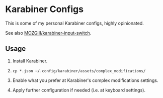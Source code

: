 # Karabiner Configs

This is some of my personal Karabiner configs, highly opinionated.

See also [MOZGIII/karabiner-input-switch](https://github.com/MOZGIII/karabiner-input-switch).

## Usage

1. Install Karabiner.

2. ```shell
   cp *.json ~/.config/karabiner/assets/complex_modifications/
   ```

3. Enable what you prefer at Karabiner's complex modifications settings.

4. Apply further configuration if needed (i.e. at keyboard settings).
